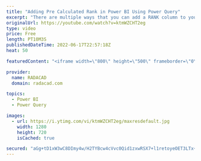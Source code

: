 ```yaml
---
title: "Adding Pre Calculated Rank in Power BI Using Power Query"
excerpt: "There are multiple ways that you can add a RANK column to your table, You can do that dynamically inside the Power BI report using DAX Measures, or you can do it pre-calculated. If you are doing a pre-calculated rank (let’s say for an aggregated table or something like that), then it would be perhaps"
originalUrl: https://youtube.com/watch?v=ktmWZCHT2eg
type: video
price: Free
length: PT10M3S
publishedDateTime: 2022-06-17T22:57:18Z
heat: 50

featuredContent: "<iframe width=\"800\" height=\"500\" frameborder=\"0\" src=\"https://www.youtube.com/embed/ktmWZCHT2eg\" allow=\"accelerometer; autoplay; encrypted-media; gyroscope; picture-in-picture\" allowfullscreen></iframe>"

provider:
  name: RADACAD
  domain: radacad.com

topics:
  - Power BI
  - Power Query

images:
  - url: https://i.ytimg.com/vi/ktmWZCHT2eg/maxresdefault.jpg
    width: 1280
    height: 720
    isCached: true

secured: "aGg+tD1xW3wC8DImy4w/H2TYBcw4cVvc0Qid1zxwRSX7+l1retoyeOET3LTx+eHu7toV9aDsIZwliXY4WamjiQ+OvXWBMYLxOMkm9aAeQm6Cv3pD97Kh2LyYaRf7tJJwHdgyFeDcmxrV50zYPqM1iABScFnF5oBO1ACFvmsnxbFy2KOPm6Yc/3Szhh62D6YD6KSxrL/o1hD9zcC/4hvGQ8v9BIp8NAdS5fsOyoYaapLG072HbaQGeAieSq6JixPNG07QoxFsDHqiUJ5paK0nM5N7dCGYQWVjt4QeqnN5ffQSkEYeECZgfWyGXc6FDOGyi/y5n/UDru7F/sf8SPhqzGJmH+h8K467T8rCKXURwkWJUiIL3tvc+dq8CD8e0fAh7mipuXau7Vv1chaL+m33TzeTLu0y4Dz3r32xXr0WdeI=;9Kptyab/aQOKEOwoRKD/vQ=="
---
```


